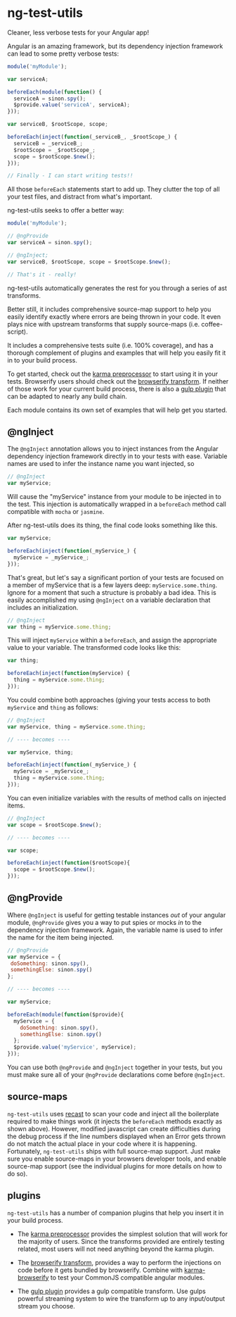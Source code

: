 ng-test-utils
=============
Cleaner, less verbose tests for your Angular app!

Angular is an amazing framework, but its dependency injection framework can lead to some pretty verbose tests:

```javascript
module('myModule');

var serviceA;

beforeEach(module(function() {
  serviceA = sinon.spy();
  $provide.value('serviceA', serviceA);
}));

var serviceB, $rootScope, scope;

beforeEach(inject(function(_serviceB_, _$rootScope_) {
  serviceB = _serviceB_;
  $rootScope = _$rootScope_;
  scope = $rootScope.$new();
}));

// Finally - I can start writing tests!!
```

All those `beforeEach` statements start to add up.
They clutter the top of all your test files, and distract from what's important.

ng-test-utils seeks to offer a better way:

```javascript
module('myModule');

// @ngProvide
var serviceA = sinon.spy();

// @ngInject;
var serviceB, $rootScope, scope = $rootScope.$new();

// That's it - really!
```

ng-test-utils automatically generates the rest for you through a series of ast transforms.

Better still, it includes comprehensive source-map support to help you easily identify exactly
where errors are being thrown in your code. It even plays nice with upstream transforms that supply
source-maps (i.e. coffee-script).

It includes a comprehensive tests suite (i.e. 100% coverage), and has a thorough complement
of plugins and examples that will help you easily fit it in to your build process.

To get started, check out the [karma preprocessor](https://github.com/jamestalmage/karma-angular-test-utils)
to start using it in your tests.
Browserify users should check out the [browserify transform](https://github.com/jamestalmage/browserify-angular-test-utils).
If neither of those work for your current build process, there is also a
[gulp plugin](https://github.com/jamestalmage/gulp-angular-test-utils) that can be adapted to nearly any build chain.

Each module contains its own set of examples that will help get you started.

@ngInject
---------
The `@ngInject` annotation allows you to inject instances from the Angular dependency injection framework
directly in to your tests with ease. Variable names are used to infer the instance name you want injected, so

```javascript
// @ngInject
var myService;
```

Will cause the "myService" instance from your module to be injected in to the test.
This injection is automatically wrapped in a `beforeEach` method call compatible with `mocha` or `jasmine`.

After ng-test-utils does its thing, the final code looks something like this.

```javascript
var myService;

beforeEach(inject(function(_myService_) {
  myService = _myService_;
}));
```

That's great, but let's say a significant portion of your tests are focused on a member of myService that
is a few layers deep: `myService.some.thing`. Ignore for a moment that such a structure is probably
a bad idea. This is easily accomplished my using `@ngInject` on a variable declaration that includes
an initialization.

```javascript
// @ngInject
var thing = myService.some.thing;
```
This will inject `myService` within a `beforeEach`, and assign the appropriate value to your variable.
The transformed code looks like this:

```javascript
var thing;

beforeEach(inject(function(myService) {
  thing = myService.some.thing;
}));
```

You could combine both approaches (giving your tests access to both `myService` and `thing` as follows:

```javascript
// @ngInject
var myService, thing = myService.some.thing;

// ---- becomes ----

var myService, thing;

beforeEach(inject(function(_myService_) {
  myService = _myService_;
  thing = myService.some.thing;
}));
```

You can even initialize variables with the results of method calls on injected items.

```javascript
// @ngInject
var scope = $rootScope.$new();

// ---- becomes ----

var scope;

beforeEach(inject(function($rootScope){
  scope = $rootScope.$new();
}));
```

@ngProvide
----------
Where `@ngInject` is useful for getting testable instances *out* of your angular module, `@ngProvide` gives
you a way to put spies or mocks *in* to the dependency injection framework. Again, the variable name is used to infer
the name for the item being injected.

```javascript
// @ngProvide
var myService = {
 doSomething: sinon.spy(),
 somethingElse: sinon.spy()
};

// ---- becomes ----

var myService;

beforeEach(module(function($provide){
  myService = {
    doSomething: sinon.spy(),
    somethingElse: sinon.spy()
  };
  $provide.value('myService', myService);
}));
```

You can use both `@ngProvide` and `@ngInject` together in your tests, but you must make sure all of your
`@ngProvide` declarations come before `@ngInject`.

source-maps
-----------
`ng-test-utils` uses [recast](https://github.com/benjamn/recast) to scan your code and inject all the
boilerplate required to make things work (it injects the `beforeEach` methods exactly as shown above).
However, modified javascript can create difficulties during the debug process if the line numbers displayed
when an Error gets thrown do not match the actual place in your code where it is happening. Fortunately,
`ng-test-utils` ships with full source-map support. Just make sure you enable source-maps
in your browsers developer tools, and enable source-map support (see the individual plugins for more details
on how to do so).

plugins
-------
`ng-test-utils` has a number of companion plugins that help you insert it in your build process.

  * The [karma preprocessor](https://github.com/jamestalmage/karma-angular-test-utils) provides
  the simplest solution that will work for the majority of users. Since the transforms provided
  are entirely testing related, most users will not need anything beyond the karma plugin.

  * The [browserify transform](https://github.com/jamestalmage/browserify-angular-test-utils),
  provides a way to perform the injections on code before it gets bundled by browserify.
  Combine with [karma-browserify](https://github.com/Nikku/karma-browserify) to test your
  CommonJS compatible angular modules.

  * The [gulp plugin](https://github.com/jamestalmage/gulp-angular-test-utils) provides a gulp compatible
   transform. Use gulps powerful streaming system to wire the transform up to any input/output stream you choose.

